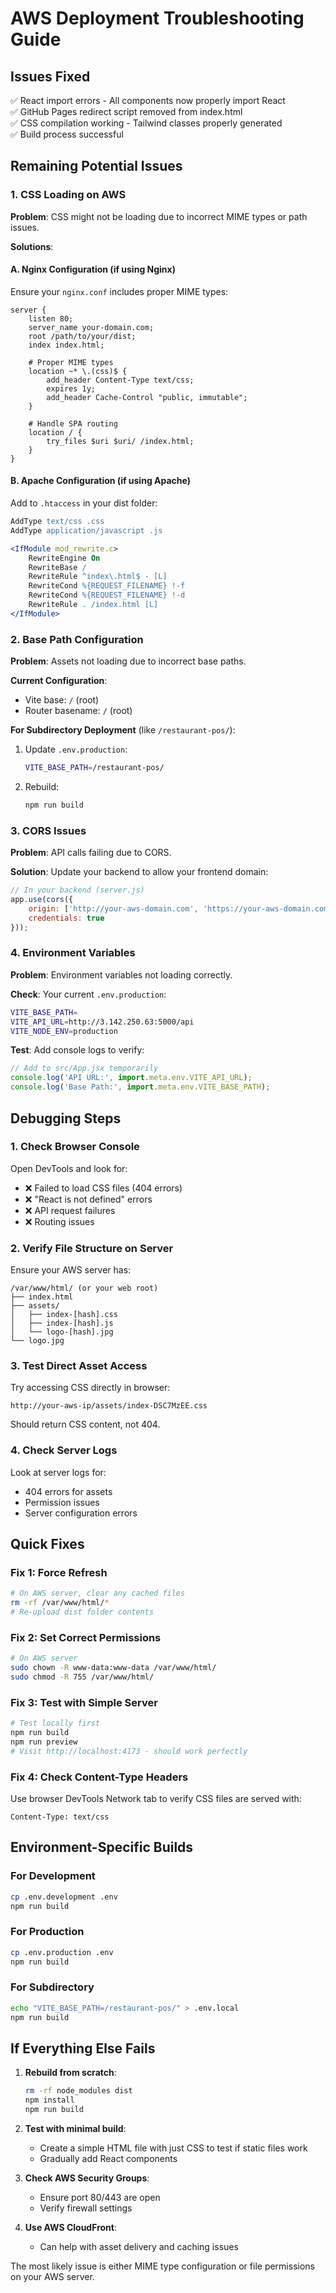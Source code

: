# AWS Deployment Troubleshooting Guide

## Issues Fixed
✅ React import errors - All components now properly import React  
✅ GitHub Pages redirect script removed from index.html  
✅ CSS compilation working - Tailwind classes properly generated  
✅ Build process successful  

## Remaining Potential Issues

### 1. **CSS Loading on AWS**

**Problem**: CSS might not be loading due to incorrect MIME types or path issues.

**Solutions**:

#### A. Nginx Configuration (if using Nginx)
Ensure your `nginx.conf` includes proper MIME types:

```nginx
server {
    listen 80;
    server_name your-domain.com;
    root /path/to/your/dist;
    index index.html;

    # Proper MIME types
    location ~* \.(css)$ {
        add_header Content-Type text/css;
        expires 1y;
        add_header Cache-Control "public, immutable";
    }

    # Handle SPA routing
    location / {
        try_files $uri $uri/ /index.html;
    }
}
```

#### B. Apache Configuration (if using Apache)
Add to `.htaccess` in your dist folder:

```apache
AddType text/css .css
AddType application/javascript .js

<IfModule mod_rewrite.c>
    RewriteEngine On
    RewriteBase /
    RewriteRule ^index\.html$ - [L]
    RewriteCond %{REQUEST_FILENAME} !-f
    RewriteCond %{REQUEST_FILENAME} !-d
    RewriteRule . /index.html [L]
</IfModule>
```

### 2. **Base Path Configuration**

**Problem**: Assets not loading due to incorrect base paths.

**Current Configuration**:
- Vite base: `/` (root)
- Router basename: `/` (root)

**For Subdirectory Deployment** (like `/restaurant-pos/`):

1. Update `.env.production`:
   ```bash
   VITE_BASE_PATH=/restaurant-pos/
   ```

2. Rebuild:
   ```bash
   npm run build
   ```

### 3. **CORS Issues**

**Problem**: API calls failing due to CORS.

**Solution**: Update your backend to allow your frontend domain:

```javascript
// In your backend (server.js)
app.use(cors({
    origin: ['http://your-aws-domain.com', 'https://your-aws-domain.com'],
    credentials: true
}));
```

### 4. **Environment Variables**

**Problem**: Environment variables not loading correctly.

**Check**: Your current `.env.production`:
```bash
VITE_BASE_PATH=
VITE_API_URL=http://3.142.250.63:5000/api
VITE_NODE_ENV=production
```

**Test**: Add console logs to verify:
```javascript
// Add to src/App.jsx temporarily
console.log('API URL:', import.meta.env.VITE_API_URL);
console.log('Base Path:', import.meta.env.VITE_BASE_PATH);
```

## Debugging Steps

### 1. **Check Browser Console**
Open DevTools and look for:
- ❌ Failed to load CSS files (404 errors)
- ❌ "React is not defined" errors
- ❌ API request failures
- ❌ Routing issues

### 2. **Verify File Structure on Server**
Ensure your AWS server has:
```
/var/www/html/ (or your web root)
├── index.html
├── assets/
│   ├── index-[hash].css
│   ├── index-[hash].js
│   └── logo-[hash].jpg
└── logo.jpg
```

### 3. **Test Direct Asset Access**
Try accessing CSS directly in browser:
```
http://your-aws-ip/assets/index-DSC7MzEE.css
```

Should return CSS content, not 404.

### 4. **Check Server Logs**
Look at server logs for:
- 404 errors for assets
- Permission issues
- Server configuration errors

## Quick Fixes

### Fix 1: Force Refresh
```bash
# On AWS server, clear any cached files
rm -rf /var/www/html/*
# Re-upload dist folder contents
```

### Fix 2: Set Correct Permissions
```bash
# On AWS server
sudo chown -R www-data:www-data /var/www/html/
sudo chmod -R 755 /var/www/html/
```

### Fix 3: Test with Simple Server
```bash
# Test locally first
npm run build
npm run preview
# Visit http://localhost:4173 - should work perfectly
```

### Fix 4: Check Content-Type Headers
Use browser DevTools Network tab to verify CSS files are served with:
```
Content-Type: text/css
```

## Environment-Specific Builds

### For Development
```bash
cp .env.development .env
npm run build
```

### For Production
```bash
cp .env.production .env
npm run build
```

### For Subdirectory
```bash
echo "VITE_BASE_PATH=/restaurant-pos/" > .env.local
npm run build
```

## If Everything Else Fails

1. **Rebuild from scratch**:
   ```bash
   rm -rf node_modules dist
   npm install
   npm run build
   ```

2. **Test with minimal build**:
   - Create a simple HTML file with just CSS to test if static files work
   - Gradually add React components

3. **Check AWS Security Groups**:
   - Ensure port 80/443 are open
   - Verify firewall settings

4. **Use AWS CloudFront**:
   - Can help with asset delivery and caching issues

The most likely issue is either MIME type configuration or file permissions on your AWS server.
